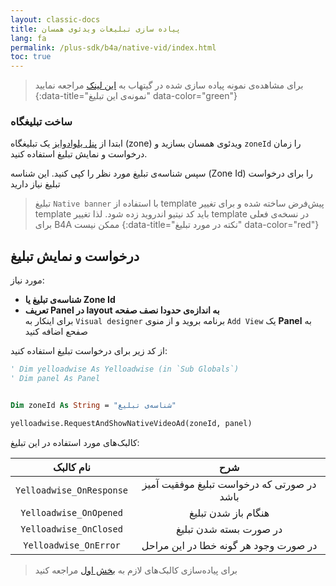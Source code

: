 ```yaml
---
layout: classic-docs
title: پیاده سازی تبلیغات ویدئوی همسان
lang: fa
permalink: /plus-sdk/b4a/native-vid/index.html
toc: true
---
```


> برای مشاهد‌ه‌ی نمونه پیاده سازی شده در گیتهاب به [این لینک](https://github.com/irancell.irorg/YelloadwiseSDK-B4ASample/blob/c3db2c060e6cf9d1627c4d4a0aaa397fb8444f23/irancell.ir.b4a#L192) مراجعه نمایید
{:data-title="نمونه‌ی این تبلیغ" data-color="green"}


### ساخت تبلیغگاه
ابتدا از [پنل یلوادوایز](https://dashboard.irancell.ir/) یک تبلیغگاه (zone) ویدئوی همسان بسازید و `zoneId` را زمان درخواست و نمایش تبلیغ استفاده کنید.


سپس شناسه‌ی تبلیغ مورد نظر را کپی کنید. این شناسه
(Zone Id)
را برای درخواست تبلیغ نیاز دارید


> تبلیغ `Native banner` با استفاده از template پیش‌فرض ساخته شده و برای تغییر template باید کد نیتیو اندروید زده شود. لذا تغییر template در نسخه‌ی فعلی برای B4A ممکن نیست
{:data-title="نکته در مورد تبلیغ" data-color="red"}

## درخواست و نمایش تبلیغ

مورد نیاز: 

- **شناسه‌ی تبلیغ یا Zone Id**
- **تعریف Panel در layout به اندازه‌ی حدودا نصف صفحه**  
  برای اینکار به `Visual designer` برنامه بروید و از منوی `Add View` یک **Panel** به صفحع اضافه کنید

از کد زیر برای درخواست تبلیغ استفاده کنید:

```vb
' Dim yelloadwise As Yelloadwise (in `Sub Globals`)
' Dim panel As Panel


Dim zoneId As String = "شناسه‌ی تبلیغ"

yelloadwise.RequestAndShowNativeVideoAd(zoneId, panel)
```

کالبک‌های مورد استفاده در این تبلیغ:

|نام کالبک|شرح|
|:--:|:--:|
|`Yelloadwise_OnResponse`|در صورتی که درخواست تبلیغ موفقیت آمیز باشد|
|`Yelloadwise_OnOpened`|هنگام باز شدن تبلیغ|
|`Yelloadwise_OnClosed`|در صورت بسته شدن تبلیغ|
|`Yelloadwise_OnError`|در صورت وجود هر گونه خطا در این مراحل|


> برای پیاده‌سازی کالبک‌های لازم به [بخش اول](/plus-sdk/b4a/initialize/index.html) مراجعه کنید

